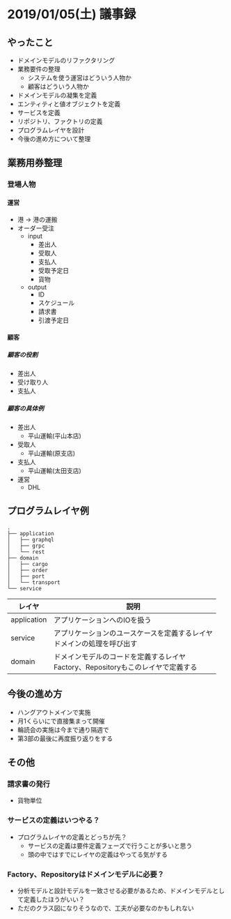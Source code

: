 # 2019/01/05(土) 議事録
## やったこと
* ドメインモデルのリファクタリング
* 業務要件の整理
  - システムを使う運営はどういう人物か
  - 顧客はどういう人物か
* ドメインモデルの凝集を定義
* エンティティと値オブジェクトを定義
* サービスを定義
* リポジトリ、ファクトリの定義
* プログラムレイヤを設計
* 今後の進め方について整理

## 業務用券整理
### 登場人物
#### 運営
* 港 -> 港の運搬
* オーダー受注
    - input
      + 差出人
      + 受取人
      + 支払人
      + 受取予定日
      + 貨物
    - output
      + ID
      + スケジュール
      + 請求書
      + 引渡予定日

#### 顧客
##### 顧客の役割
* 差出人
* 受け取り人
* 支払人

##### 顧客の具体例
* 差出人
  - 平山運輸(平山本店)
* 受取人
  - 平山運輸(原支店)
* 支払人
  - 平山運輸(太田支店)
* 運営
  - DHL


## プログラムレイヤ例
```
.
├── application
│   ├── graphql
│   ├── grpc
│   └── rest
├── domain
│   ├── cargo
│   ├── order
│   ├── port
│   └── transport
└── service
```

| レイヤ      | 説明                                                                                |
|-------------|-------------------------------------------------------------------------------------|
| application | アプリケーションへのIOを扱う                                                        |
| service     | アプリケーションのユースケースを定義するレイヤ<br>ドメインの処理を呼び出す          |
| domain      | ドメインモデルのコードを定義するレイヤ<br>Factory、Repositoryもこのレイヤで定義する |


## 今後の進め方
* ハングアウトメインで実施
* 月1くらいにで直接集まって開催
* 輪読会の実施は今まで通り隔週で
* 第3部の最後に再度振り返りをする


## その他
### 請求書の発行
* 貨物単位

### サービスの定義はいつやる？
* プログラムレイヤの定義とどっちが先？
  - サービスの定義は要件定義フェーズで行うことが多いと思う
  - 頭の中ではすでにレイヤの定義はやってる気がする

### Factory、Repositoryはドメインモデルに必要？
* 分析モデルと設計モデルを一致させる必要があるため、ドメインモデルとして定義したほうがいい？
* ただのクラス図になりそうなので、工夫が必要なのかもしれない
